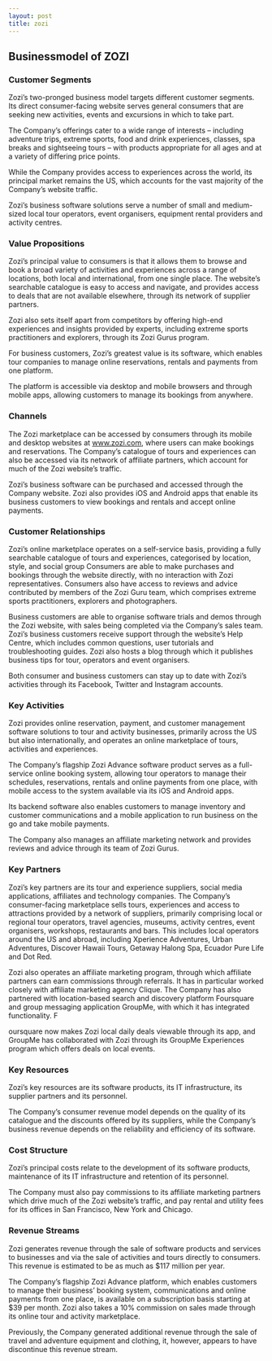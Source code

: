 ```yaml
---
layout: post
title: zozi
---
```


Businessmodel of ZOZI
----------------------

### Customer Segments

Zozi’s two-pronged business model targets different customer segments. Its direct consumer-facing website serves general consumers that are seeking new activities, events and excursions in which to take part.

The Company’s offerings cater to a wide range of interests – including adventure trips, extreme sports, food and drink experiences, classes, spa breaks and sightseeing tours – with products appropriate for all ages and at a variety of differing price points.

While the Company provides access to experiences across the world, its principal market remains the US, which accounts for the vast majority of the Company’s website traffic.

Zozi’s business software solutions serve a number of small and medium-sized local tour operators, event organisers, equipment rental providers and activity centres.

### Value Propositions

Zozi’s principal value to consumers is that it allows them to browse and book a broad variety of activities and experiences across a range of locations, both local and international, from one single place. The website’s searchable catalogue is easy to access and navigate, and provides access to deals that are not available elsewhere, through its network of supplier partners.

Zozi also sets itself apart from competitors by offering high-end experiences and insights provided by experts, including extreme sports practitioners and explorers, through its Zozi Gurus program.

For business customers, Zozi’s greatest value is its software, which enables tour companies to manage online reservations, rentals and payments from one platform.

The platform is accessible via desktop and mobile browsers and through mobile apps, allowing customers to manage its bookings from anywhere.

### Channels

The Zozi marketplace can be accessed by consumers through its mobile and desktop websites at www.zozi.com, where users can make bookings and reservations. The Company’s catalogue of tours and experiences can also be accessed via its network of affiliate partners, which account for much of the Zozi website’s traffic.

Zozi’s business software can be purchased and accessed through the Company website. Zozi also provides iOS and Android apps that enable its business customers to view bookings and rentals and accept online payments.

### Customer Relationships

Zozi’s online marketplace operates on a self-service basis, providing a fully searchable catalogue of tours and experiences, categorised by location, style, and social group Consumers are able to make purchases and bookings through the website directly, with no interaction with Zozi representatives. Consumers also have access to reviews and advice contributed by members of the Zozi Guru team, which comprises extreme sports practitioners, explorers and photographers.

Business customers are able to organise software trials and demos through the Zozi website, with sales being completed via the Company’s sales team. Zozi’s business customers receive support through the website’s Help Centre, which includes common questions, user tutorials and troubleshooting guides. Zozi also hosts a blog through which it publishes business tips for tour, operators and event organisers.

Both consumer and business customers can stay up to date with Zozi’s activities through its Facebook, Twitter and Instagram accounts.

### Key Activities

Zozi provides online reservation, payment, and customer management software solutions to tour and activity businesses, primarily across the US but also internationally, and operates an online marketplace of tours, activities and experiences.

The Company’s flagship Zozi Advance software product serves as a full-service online booking system, allowing tour operators to manage their schedules, reservations, rentals and online payments from one place, with mobile access to the system available via its iOS and Android apps.

Its backend software also enables customers to manage inventory and customer communications and a mobile application to run business on the go and take mobile payments.

The Company also manages an affiliate marketing network and provides reviews and advice through its team of Zozi Gurus.

### Key Partners

Zozi’s key partners are its tour and experience suppliers, social media applications, affiliates and technology companies. The Company’s consumer-facing marketplace sells tours, experiences and access to attractions provided by a network of suppliers, primarily comprising local or regional tour operators, travel agencies, museums, activity centres, event organisers, workshops, restaurants and bars. This includes local operators around the US and abroad, including Xperience Adventures, Urban Adventures, Discover Hawaii Tours, Getaway Halong Spa, Ecuador Pure Life and Dot Red.

Zozi also operates an affiliate marketing program, through which affiliate partners can earn commissions through referrals. It has in particular worked closely with affiliate marketing agency Clique. The Company has also partnered with location-based search and discovery platform Foursquare and group messaging application GroupMe, with which it has integrated functionality. F

oursquare now makes Zozi local daily deals viewable through its app, and GroupMe has collaborated with Zozi through its GroupMe Experiences program which offers deals on local events.

### Key Resources

Zozi’s key resources are its software products, its IT infrastructure, its supplier partners and its personnel.

The Company’s consumer revenue model depends on the quality of its catalogue and the discounts offered by its suppliers, while the Company’s business revenue depends on the reliability and efficiency of its software.

### Cost Structure

Zozi’s principal costs relate to the development of its software products, maintenance of its IT infrastructure and retention of its personnel.

The Company must also pay commissions to its affiliate marketing partners which drive much of the Zozi website’s traffic, and pay rental and utility fees for its offices in San Francisco, New York and Chicago.

### Revenue Streams

Zozi generates revenue through the sale of software products and services to businesses and via the sale of activities and tours directly to consumers. This revenue is estimated to be as much as $117 million per year.

The Company’s flagship Zozi Advance platform, which enables customers to manage their business’ booking system, communications and online payments from one place, is available on a subscription basis starting at $39 per month. Zozi also takes a 10% commission on sales made through its online tour and activity marketplace.

Previously, the Company generated additional revenue through the sale of travel and adventure equipment and clothing, it, however, appears to have discontinue this revenue stream.

